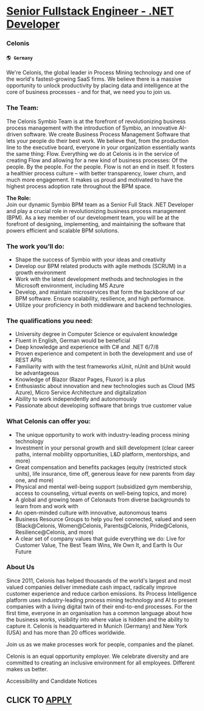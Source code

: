 # [Senior Fullstack Engineer - .NET Developer](https://www.remotewlb.com/apply/senior-fullstack-engineer-net-developer)  
### Celonis  
#### `🌎 Germany`  

We're Celonis, the global leader in Process Mining technology and one of the world's fastest-growing SaaS firms. We believe there is a massive opportunity to unlock productivity by placing data and intelligence at the core of business processes - and for that, we need you to join us.

### The Team:

The Celonis Symbio Team is at the forefront of revolutionizing business process management with the introduction of Symbio, an innovative AI-driven software. We create Business Process Management Software that lets your people do their best work. We believe that, from the production line to the executive board, everyone in your organization essentially wants the same thing: Flow. Everything we do at Celonis is in the service of creating Flow and allowing for a new kind of business processes: Of the people. By the people. For the people. Flow is not an end in itself. It fosters a healthier process culture – with better transparency, lower churn, and much more engagement. It makes us proud and motivated to have the highest process adoption rate throughout the BPM space.

 **The Role:**  
Join our dynamic Symbio BPM team as a Senior Full Stack .NET Developer and play a crucial role in revolutionizing business process management (BPM). As a key member of our development team, you will be at the forefront of designing, implementing, and maintaining the software that powers efficient and scalable BPM solutions.

### The work you’ll do:

  * Shape the success of Symbio with your ideas and creativity
  * Develop our BPM related products with agile methods (SCRUM) in a growth environment 
  * Work with the latest development methods and technologies in the Microsoft environment, including MS Azure
  * Develop, and maintain microservices that form the backbone of our BPM software. Ensure scalability, resilience, and high performance.
  * Utilize your proficiency in both middleware and backend technologies.

### The qualifications you need:

  * University degree in Computer Science or equivalent knowledge
  * Fluent in English, German would be beneficial
  * Deep knowledge and experience with C# and .NET 6/7/8
  * Proven experience and competent in both the development and use of REST APIs
  * Familiarity with with the test frameworks xUnit, nUnit and bUnit would be advantageous
  * Knowledge of Blazor (Razor Pages, Fluxor) is a plus
  * Enthusiastic about innovation and new technologies such as Cloud (MS Azure), Micro Service Architecture and digitalization 
  * Ability to work independently and autonomously
  * Passionate about developing software that brings true customer value

### What Celonis can offer you:

  * The unique opportunity to work with industry-leading process mining technology
  * Investment in your personal growth and skill development (clear career paths, internal mobility opportunities, L&D platform, mentorships, and more)
  * Great compensation and benefits packages (equity (restricted stock units), life insurance, time off, generous leave for new parents from day one, and more)
  * Physical and mental well-being support (subsidized gym membership, access to counseling, virtual events on well-being topics, and more)
  * A global and growing team of Celonauts from diverse backgrounds to learn from and work with
  * An open-minded culture with innovative, autonomous teams
  * Business Resource Groups to help you feel connected, valued and seen (Black@Celonis, Women@Celonis, Parents@Celonis, Pride@Celonis, Resilience@Celonis, and more)
  * A clear set of company values that guide everything we do: Live for Customer Value, The Best Team Wins, We Own It, and Earth Is Our Future

### About Us

Since 2011, Celonis has helped thousands of the world's largest and most valued companies deliver immediate cash impact, radically improve customer experience and reduce carbon emissions. Its Process Intelligence platform uses industry-leading process mining technology and AI to present companies with a living digital twin of their end-to-end processes. For the first time, everyone in an organisation has a common language about how the business works, visibility into where value is hidden and the ability to capture it. Celonis is headquartered in Munich (Germany) and New York (USA) and has more than 20 offices worldwide.

Join us as we make processes work for people, companies and the planet.

Celonis is an equal opportunity employer. We celebrate diversity and are committed to creating an inclusive environment for all employees. Different makes us better.

Accessibility and Candidate Notices

  
## CLICK TO [APPLY](https://www.remotewlb.com/apply/senior-fullstack-engineer-net-developer)

